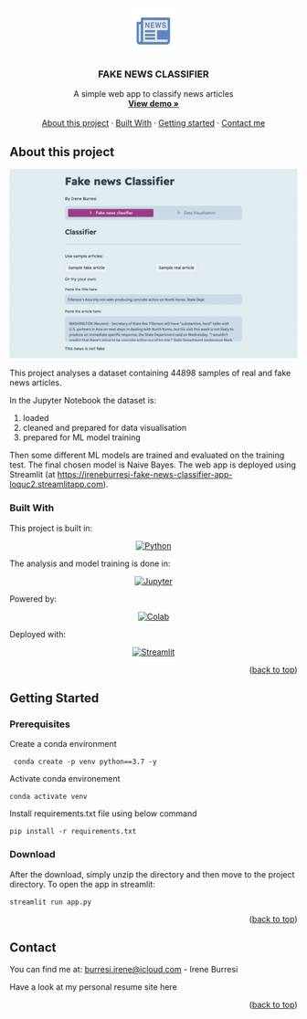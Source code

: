 <a name="readme-top"></a>

<!-- PROJECT LOGO -->
<br />
<div align="center">
  <a href="https://ireneburresi-fake-news-classifier-app-loquc2.streamlitapp.com">
    <img src="./assets/icona-news.png" alt="Logo" width="80" height="80">
  </a>

  <h3 align="center">FAKE NEWS CLASSIFIER</h3>

  <p align="center">
   A simple web app to classify news articles
    <br />
    <a href="https://ireneburresi-fake-news-classifier-app-loquc2.streamlitapp.com"><strong> View demo »</strong></a>
    <br />
    <br />
    <a href="#about-this-project">About this project</a>
    ·
    <a href="#built-with">Built With</a>
    ·
    <a href="#getting-started">Getting started</a>
    ·
    <a href="#contact">Contact me</a>
  </p>
</div>

[screen]: ./assets/screen.png

<!-- ABOUT THE PROJECT -->
## About this project

[![Fake news classifier][screen]](https://ireneburresi-fake-news-classifier-app-loquc2.streamlitapp.com)

This project analyses a dataset containing 44898 samples of real and fake news articles. 

In the Jupyter Notebook the dataset is:
1. loaded
2. cleaned and prepared for data visualisation
3. prepared for ML model training

Then some different ML models are trained and evaluated on the training test. The final chosen model is Naive Bayes.
The web app is deployed using Streamlit (at https://ireneburresi-fake-news-classifier-app-loquc2.streamlitapp.com).

### Built With

This project is built in:
<div align="center">

[![Python][Python-shield]][Python-url]
</div>


The analysis and model training is done in:

<div align="center">

[![Jupyter][Jupyter-shield]][Jupyter-url]

</div>

Powered by:
<div align="center">

[![Colab][Colab-shield]][Colab-url]

</div>

Deployed with:
<div align="center">
  
[![Streamlit][Streamlit-shield]][Streamlit-url]
  
</div>


<p align="right">(<a href="#readme-top">back to top</a>)</p>



<!-- GETTING STARTED -->
## Getting Started

### Prerequisites

Create a conda environment
```
 conda create -p venv python==3.7 -y
```
Activate conda environement
```
conda activate venv
```
Install requirements.txt file using below command
```
pip install -r requirements.txt
```


### Download

After the download, simply unzip the directory and then move to the project directory. To open the app in streamlit:
```
streamlit run app.py
```

<p align="right">(<a href="#readme-top">back to top</a>)</p>


<!-- CONTACT -->
## Contact
You can find me at:
burresi.irene@icloud.com - Irene Burresi

Have a look at my personal resume site here

<p align="right">(<a href="#readme-top">back to top</a>)</p>



[Python-shield]: https://img.shields.io/badge/Python-FFD43B?style=for-the-badge&logo=python&logoColor=blue
[Python-url]: https://www.python.org
[NumPy-shield]: https://img.shields.io/badge/Numpy-777BB4?style=for-the-badge&logo=numpy&logoColor=white
[NumPy-url]: https://numpy.org
[Pandas-shield]: https://img.shields.io/badge/Pandas-2C2D72?style=for-the-badge&logo=pandas&logoColor=white
[Pandas-url]: https://pandas.pydata.org
[Plotly-shield]: https://img.shields.io/badge/Plotly-239120?style=for-the-badge&logo=plotly&logoColor=white
[Plotly-url]: https://pandas.pydata.org
[PyTorch-shield]: https://img.shields.io/badge/PyTorch-EE4C2C?style=for-the-badge&logo=PyTorch&logoColor=white
[PyTorch-url]: https://pytorch.org
[SciPy-shield]: https://img.shields.io/badge/SciPy-654FF0?style=for-the-badge&logo=SciPy&logoColor=white
[SciPy-url]: https://scipy.org
[Streamlit-shield]: https://img.shields.io/badge/Streamlit-FF4B4B?style=for-the-badge&logo=Streamlit&logoColor=white
[Streamlit-url]: https://streamlit.io
[Tensorflow-shield]: https://img.shields.io/badge/TensorFlow-FF6F00?style=for-the-badge&logo=TensorFlow&logoColor=white
[Tensorflow-url]: https://www.tensorflow.org
[MacOS-shield]: https://img.shields.io/badge/mac%20os-000000?style=for-the-badge&logo=apple&logoColor=white
[Linkedin-shield]: https://img.shields.io/badge/LinkedIn-0077B5?style=for-the-badge&logo=linkedin&logoColor=white
[Linkedin-url]: https://www.linkedin.com/in/ireneburresi/
[Kaggle-shield]: https://img.shields.io/badge/Kaggle-20BEFF?style=for-the-badge&logo=Kaggle&logoColor=white
[Jupyter-shield]:	https://img.shields.io/badge/Jupyter-F37626.svg?&style=for-the-badge&logo=Jupyter&logoColor=white
[Jupyter-url]: https://jupyter.org
[PowerBI-shield]: https://img.shields.io/badge/PowerBI-F2C811?style=for-the-badge&logo=Power%20BI&logoColor=white
[Colab-shield]: https://img.shields.io/badge/Colab-F9AB00?style=for-the-badge&logo=googlecolab&color=525252
[Colab-url]: https://colab.research.google.com
[PyCharm-shield]: https://img.shields.io/badge/PyCharm-000000.svg?&style=for-the-badge&logo=PyCharm&logoColor=white
[Tableau-shield]: https://img.shields.io/static/v1?style=for-the-badge&message=Tableau&color=E97627&logo=Tableau&logoColor=FFFFFF&label=
[Tableau-url]: https://www.tableau.com
